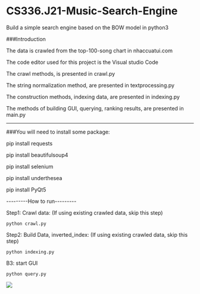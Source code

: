 ﻿# CS336.J21-Music-Search-Engine
  Build a simple search engine based on the BOW model in python3

###Introduction

  The data is crawled from the top-100-song chart in nhaccuatui.com

  The code editor used for this project is the Visual studio Code

  The crawl methods, is presented in crawl.py

  The string normalization method, are presented in textprocessing.py

  The construction methods, indexing data, are presented in indexing.py

  The methods of building GUI, querying, ranking results, are presented in main.py 

---------------------------------------------------------------------------------------------------------

###You will need to install some package:

  pip install requests

  pip install beautifulsoup4

  pip install selenium

  pip install underthesea

  pip install PyQt5


---------How to run---------

Step1: Crawl data: (If using existing crawled data, skip this step)

  `python crawl.py `


Step2: Build Data, inverted_index: (If using existing crawled data, skip this step)

  `python indexing.py `

B3: start GUI

 `python query.py `


<img src="https://i.imgur.com/xSvD9fD.png">
